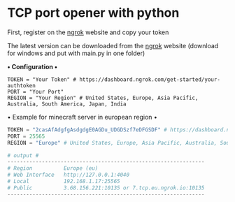# TCP port opener with python

First, register on the [ngrok](https://dashboard.ngrok.com/get-started/your-authtoken) website and copy your token

The latest version can be downloaded from the [ngrok](https://ngrok.com/download) website (download for windows and put with main.py in one folder)

**• Configuration •**
```python=
TOKEN = "Your Token" # https://dashboard.ngrok.com/get-started/your-authtoken
PORT = "Your Port"
REGION = "Your Region" # United States, Europe, Asia Pacific, Australia, South America, Japan, India
```

• Example for minecraft server in european region •
```python
TOKEN = "2casAfAdgfgAsdgdgE0AGDu_UDGDSzf7eDFGSDF" # https://dashboard.ngrok.com/get-started/your-authtoken
PORT = 25565
REGION = "Europe" # United States, Europe, Asia Pacific, Australia, South America, Japan, India

# output #
---------------------------------------------------------------
# Region          Europe (eu)
# Web Interface   http://127.0.0.1:4040
# Local           192.168.1.17:25565
# Public          3.68.156.221:10135 or 7.tcp.eu.ngrok.io:10135
---------------------------------------------------------------
